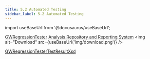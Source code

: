 ```yaml
---
title: 5.2 Automated Testing
sidebar_label: 5.2 Automated Testing
---
```


import useBaseUrl from '@docusaurus/useBaseUrl';

[GWRegressionTester](artifacts/internalGwRegressionTester)
[Analysis Repository and Reporting System](<artifacts/Analysis Repository and Reporting System.docx>) <img alt="Download" src={useBaseUrl('img/download.png')} />

[GWRegressionTester](artifacts/internalGwRegressionTester)[TestResultXsd](<artifacts/TestResultXsd.xsd>) 

